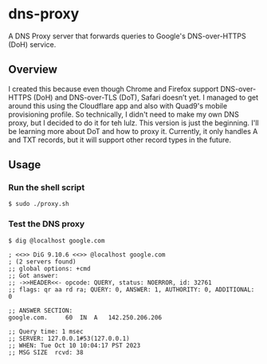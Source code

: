 # dns-proxy

A DNS Proxy server that forwards queries to Google's DNS-over-HTTPS (DoH) service.

## Overview

I created this because even though Chrome and Firefox support DNS-over-HTTPS (DoH) and DNS-over-TLS (DoT), Safari doesn’t yet. I managed to get around this using the Cloudflare app and also with Quad9's mobile provisioning profile. So technically, I didn't need to make my own DNS proxy, but I decided to do it for teh lulz. This version is just the beginning. I'll be learning more about DoT and how to proxy it. Currently, it only handles A and TXT records, but it will support other record types in the future.

## Usage

### Run the shell script

```
$ sudo ./proxy.sh
```

### Test the DNS proxy

```
$ dig @localhost google.com

; <<>> DiG 9.10.6 <<>> @localhost google.com
; (2 servers found)
;; global options: +cmd
;; Got answer:
;; ->>HEADER<<- opcode: QUERY, status: NOERROR, id: 32761
;; flags: qr aa rd ra; QUERY: 0, ANSWER: 1, AUTHORITY: 0, ADDITIONAL: 0

;; ANSWER SECTION:
google.com.		60	IN	A	142.250.206.206

;; Query time: 1 msec
;; SERVER: 127.0.0.1#53(127.0.0.1)
;; WHEN: Tue Oct 10 10:04:17 PST 2023
;; MSG SIZE  rcvd: 38
```
